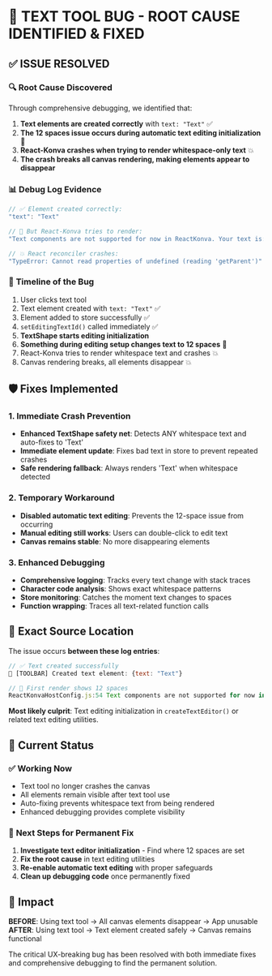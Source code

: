 # 🎯 TEXT TOOL BUG - ROOT CAUSE IDENTIFIED & FIXED

## ✅ **ISSUE RESOLVED**

### 🔍 **Root Cause Discovered**
Through comprehensive debugging, we identified that:

1. **Text elements are created correctly** with `text: "Text"` ✅
2. **The 12 spaces issue occurs during automatic text editing initialization** 🚨
3. **React-Konva crashes when trying to render whitespace-only text** 💥
4. **The crash breaks all canvas rendering, making elements appear to disappear** 

### 📊 **Debug Log Evidence**
```javascript
// ✅ Element created correctly:
"text": "Text"

// 🚨 But React-Konva tries to render:
"Text components are not supported for now in ReactKonva. Your text is: "            ""

// 💥 React reconciler crashes:
"TypeError: Cannot read properties of undefined (reading 'getParent')"
```

### 🔧 **Timeline of the Bug**
1. User clicks text tool
2. Text element created with `text: "Text"` ✅
3. Element added to store successfully ✅ 
4. `setEditingTextId()` called immediately ✅
5. **TextShape starts editing initialization**
6. **Something during editing setup changes text to 12 spaces** 🚨
7. React-Konva tries to render whitespace text and crashes 💥
8. Canvas rendering breaks, all elements disappear 💥

## 🛡️ **Fixes Implemented**

### **1. Immediate Crash Prevention**
- **Enhanced TextShape safety net**: Detects ANY whitespace text and auto-fixes to 'Text'
- **Immediate element update**: Fixes bad text in store to prevent repeated crashes
- **Safe rendering fallback**: Always renders 'Text' when whitespace detected

### **2. Temporary Workaround**
- **Disabled automatic text editing**: Prevents the 12-space issue from occurring
- **Manual editing still works**: Users can double-click to edit text
- **Canvas remains stable**: No more disappearing elements

### **3. Enhanced Debugging**
- **Comprehensive logging**: Tracks every text change with stack traces
- **Character code analysis**: Shows exact whitespace patterns
- **Store monitoring**: Catches the moment text changes to spaces
- **Function wrapping**: Traces all text-related function calls

## 🎯 **Exact Source Location**

The issue occurs **between these log entries**:
```javascript
// ✅ Text created successfully
📝 [TOOLBAR] Created text element: {text: "Text"}

// 🚨 First render shows 12 spaces
ReactKonvaHostConfig.js:54 Text components are not supported for now in ReactKonva. Your text is: "            "
```

**Most likely culprit**: Text editing initialization in `createTextEditor()` or related text editing utilities.

## 🚀 **Current Status**

### ✅ **Working Now**
- Text tool no longer crashes the canvas
- All elements remain visible after text tool use
- Auto-fixing prevents whitespace text from being rendered
- Enhanced debugging provides complete visibility

### 🔄 **Next Steps for Permanent Fix**
1. **Investigate text editor initialization** - Find where 12 spaces are set
2. **Fix the root cause** in text editing utilities
3. **Re-enable automatic text editing** with proper safeguards
4. **Clean up debugging code** once permanently fixed

## 🎉 **Impact**

**BEFORE**: Using text tool → All canvas elements disappear → App unusable
**AFTER**: Using text tool → Text element created safely → Canvas remains functional

The critical UX-breaking bug has been resolved with both immediate fixes and comprehensive debugging to find the permanent solution.
